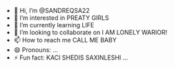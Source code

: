 - 👋 Hi, I’m @SANDREQSA22
- 👀 I’m interested in PREATY GIRLS
- 🌱 I’m currently learning LIFE
- 💞️ I’m looking to collaborate on I AM LONELY WARIOR!
- 📫 How to reach me CALL ME BABY
- 😄 Pronouns: ...
- ⚡ Fun fact: KACI SHEDIS SAXINLESHI ...

<!---
SANDREQSA22/SANDREQSA22 is a ✨ special ✨ repository because its `README.md` (this file) appears on your GitHub profile.
You can click the Preview link to take a look at your changes.
--->
